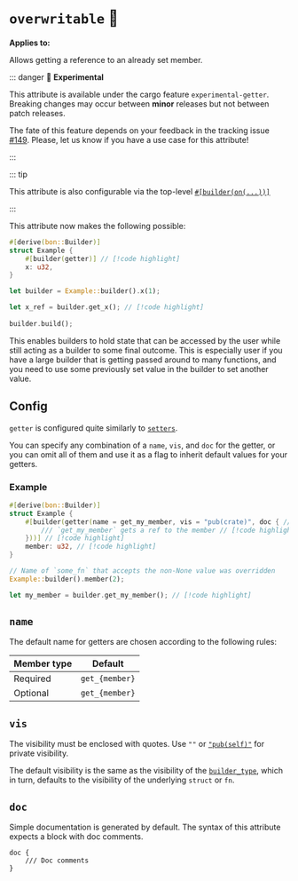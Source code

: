 # `overwritable` :microscope:

**Applies to:** <Badge type="warning" text="struct fields"/> <Badge type="warning" text="function arguments"/> <Badge type="warning" text="method arguments"/>

Allows getting a reference to an already set member.

::: danger 🔬 **Experimental**

This attribute is available under the cargo feature `experimental-getter`. Breaking changes may occur between **minor** releases but not between patch releases.

The fate of this feature depends on your feedback in the tracking issue [#149](https://github.com/elastio/bon/issues/221). Please, let us know if you have a use case for this attribute!

:::

::: tip

This attribute is also configurable via the top-level [`#[builder(on(...))]`](../top-level/on)

:::

This attribute now makes the following possible:

```rust
#[derive(bon::Builder)]
struct Example {
    #[builder(getter)] // [!code highlight]
    x: u32,
}

let builder = Example::builder().x(1);

let x_ref = builder.get_x(); // [!code highlight]
    
builder.build();
```

This enables builders to hold state that can be accessed by the user while still acting as a builder to some final outcome.
This is especially user if you have a large builder that is getting passed around to many functions,
and you need to use some previously set value in the builder to set another value.

## Config

`getter` is configured quite similarly to [`setters`](./setters).

You can specify any combination of a `name`, `vis`, and `doc` for the getter, or you can omit all of them and use it as a flag to inherit default values for your getters.

### Example

```rust
#[derive(bon::Builder)]
struct Example {
    #[builder(getter(name = get_my_member, vis = "pub(crate)", doc { // [!code highlight]
        /// `get_my_member` gets a ref to the member // [!code highlight]
    }))] // [!code highlight]
    member: u32, // [!code highlight]
}

// Name of `some_fn` that accepts the non-None value was overridden
Example::builder().member(2);

let my_member = builder.get_my_member(); // [!code highlight]
```

## `name`

The default name for getters are chosen according to the following rules:

| Member type | Default                                                   |
| ----------- | --------------------------------------------------------- |
| Required    | `get_{member}`                                            |
| Optional    | `get_{member}`                                            |

## `vis`

The visibility must be enclosed with quotes. Use `""` or [`"pub(self)"`](https://doc.rust-lang.org/reference/visibility-and-privacy.html#pubin-path-pubcrate-pubsuper-and-pubself) for private visibility.

The default visibility is the same as the visibility of the [`builder_type`](../top-level/builder_type#vis), which in turn, defaults to the visibility of the underlying `struct` or `fn`.

## `doc`

Simple documentation is generated by default. The syntax of this attribute expects a block with doc comments.

```attr
doc {
    /// Doc comments
}
```
